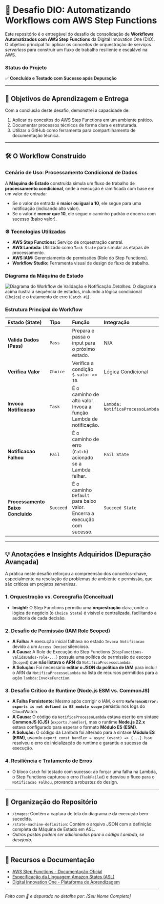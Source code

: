 # 🚀 Desafio DIO: Automatizando Workflows com AWS Step Functions

Este repositório é o entregável do desafio de consolidação de **Workflows Automatizados com AWS Step Functions** da Digital Innovation One (DIO). O objetivo principal foi aplicar os conceitos de orquestração de serviços *serverless* para construir um fluxo de trabalho resiliente e escalável na AWS.

### Status do Projeto
✅ **Concluído e Testado com Sucesso após Depuração**

---

## 🎯 Objetivos de Aprendizagem e Entrega

Com a conclusão deste desafio, demonstrei a capacidade de:
1.  Aplicar os conceitos do AWS Step Functions em um ambiente prático.
2.  Documentar processos técnicos de forma clara e estruturada.
3.  Utilizar o GitHub como ferramenta para compartilhamento de documentação técnica.

---

## 🛠️ O Workflow Construído

### Cenário de Uso: Processamento Condicional de Dados

A **Máquina de Estado** construída simula um fluxo de trabalho de **processamento condicional**, onde a execução é ramificada com base em um valor de entrada:
* Se o valor de entrada é **maior ou igual a 10**, ele segue para uma notificação (indicando alto valor).
* Se o valor é **menor que 10**, ele segue o caminho padrão e encerra com sucesso (baixo valor).

### ⚙️ Tecnologias Utilizadas

* **AWS Step Functions:** Serviço de orquestração central.
* **AWS Lambda:** Utilizado como `Task State` para simular as etapas de processamento.
* **AWS IAM:** Gerenciamento de permissões (Role do Step Functions).
* **Workflow Studio:** Ferramenta visual de design de fluxo de trabalho.

### Diagrama da Máquina de Estado

![Diagrama do Workflow de Validação e Notificação](images/diagrama_step_functions.png)
*Detalhes:* O diagrama acima ilustra a sequência de estados, incluindo a lógica condicional (`Choice`) e o tratamento de erro (`Catch #1`).

### Estrutura Principal do Workflow

| Estado (State) | Tipo | Função | Integração |
| :--- | :--- | :--- | :--- |
| **Valida Dados (Pass)** | `Pass` | Prepara e passa o input para o próximo estado. | N/A |
| **Verifica Valor** | `Choice` | Verifica a condição `$.valor >= 10`. | Lógica Condicional |
| **Invoca Notificacao** | `Task` | É o caminho de alto valor. Invoca a função Lambda de notificação. | `Lambda: NotificaProcessoLambda` |
| **Notificacao Falhou** | `Fail` | É o caminho de erro (`Catch`) acionado se a Lambda falhar. | `Fail State` |
| **Processamento Baixo Concluido** | `Succeed` | É o caminho `Default` para baixo valor. Encerra a execução com sucesso. | `Succeed State` |

---

## 💡 Anotações e Insights Adquiridos (Depuração Avançada)

A prática neste desafio reforçou a compreensão dos conceitos-chave, especialmente na resolução de problemas de ambiente e permissão, que são críticos em projetos *serverless*.

### 1. Orquestração vs. Coreografia (Conceitual)
* **Insight:** O Step Functions permitiu uma **orquestração** clara, onde a lógica de negócio (o `Choice State`) é visível e centralizada, facilitando a auditoria de cada decisão.

### 2. Desafio de Permissão (IAM Role Scoped)
* **A Falha:** A execução inicial falhava no estado `Invoca Notificacao` devido a um `Access Denied` silencioso.
* **A Causa:** A Role de Execução do Step Functions (`StepFunctions-ValidaDados-role-...`) possuía uma política de permissão de escopo (`Scoped`) que **não listava o ARN** da `NotificaProcessoLambda`.
* **A Solução:** Foi necessário **editar o JSON da política de IAM** para incluir o ARN da `NotificaProcessoLambda` na lista de recursos permitidos para a ação `lambda:InvokeFunction`.

### 3. Desafio Crítico de Runtime (Node.js ESM vs. CommonJS)
* **A Falha Persistente:** Mesmo após corrigir o IAM, o erro **`ReferenceError: exports is not defined in ES module scope`** persistiu nos logs do CloudWatch.
* **A Causa:** O código da `NotificaProcessoLambda` estava escrito em sintaxe **CommonJS (CJS)** (`exports.handler`), mas o runtime **Node.js 22.x** estava configurado para esperar o formato **Módulo ES (ESM)**.
* **A Solução:** O código da Lambda foi alterado para a sintaxe **Módulo ES (ESM)**, usando `export const handler = async (event) => {...}`. Isso resolveu o erro de inicialização do runtime e garantiu o sucesso da execução.

### 4. Resiliência e Tratamento de Erros
* O bloco `Catch` foi testado com sucesso: ao forçar uma falha na Lambda, o Step Functions capturou o erro (`TaskFailed`) e desviou o fluxo para o `Notificacao Falhou`, provando a robustez do design.

---

## 📂 Organização do Repositório

* `/images`: Contém a captura de tela do diagrama e da execução bem-sucedida.
* `/state-machine-definition`: Contém o arquivo JSON com a definição completa da Máquina de Estado em ASL.
* *Outras pastas podem ser adicionadas para o código Lambda, se desejado.*

---

## 🔗 Recursos e Documentação

* [AWS Step Functions - Documentação Oficial](https://aws.amazon.com/pt/step-functions/)
* [Especificação da Linguagem Amazon States (ASL)](https://states-language.net/spec.html)
* [Digital Innovation One - Plataforma de Aprendizagem](https://www.dio.me/)

---
*Feito com 💜 e depurado no detalhe por: [Seu Nome Completo]*
